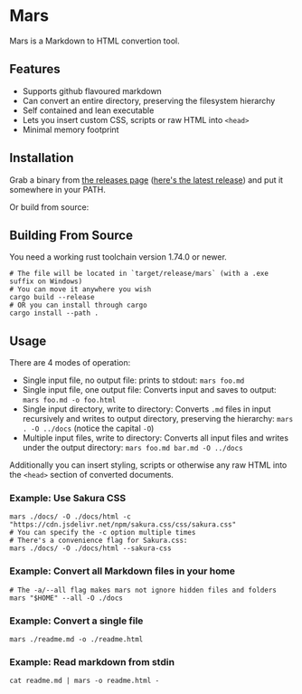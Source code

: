 # Mars
Mars is a Markdown to HTML convertion tool.

## Features
- Supports github flavoured markdown
- Can convert an entire directory, preserving the filesystem hierarchy
- Self contained and lean executable
- Lets you insert custom CSS, scripts or raw HTML into `<head>`
- Minimal memory footprint

## Installation
Grab a binary from [the releases page](https://github.com/insomnimus/mars/releases) ([here's the latest release](https://github.com/insomnimus/mars/releases/latest)) and put it somewhere in your PATH.

Or build from source:
## Building From Source
You need a working rust toolchain version 1.74.0 or newer.

```shell
# The file will be located in `target/release/mars` (with a .exe suffix on Windows)
# You can move it anywhere you wish
cargo build --release
# OR you can install through cargo
cargo install --path .
```

## Usage
There are 4 modes of operation:
- Single input file, no output file: prints to stdout: `mars foo.md`
- Single input file, one output file: Converts input and saves to output: `mars foo.md -o foo.html`
- Single input directory, write to directory: Converts `.md` files in input recursively and writes to output directory, preserving the hierarchy: `mars . -O ../docs` (notice the capital `-O`)
- Multiple input files, write to directory: Converts all input files and writes under the output directory: `mars foo.md bar.md -O ../docs`

Additionally you can insert styling, scripts or otherwise any raw HTML into the `<head>` section of converted documents.
### Example: Use Sakura CSS
```shell
mars ./docs/ -O ./docs/html -c "https://cdn.jsdelivr.net/npm/sakura.css/css/sakura.css"
# You can specify the -c option multiple times
# There's a convenience flag for Sakura.css:
mars ./docs/ -O ./docs/html --sakura-css
```

### Example: Convert all Markdown files in your home
```shell
# The -a/--all flag makes mars not ignore hidden files and folders
mars "$HOME" --all -O ./docs
```

### Example: Convert a single file
```shell
mars ./readme.md -o ./readme.html
```

### Example: Read markdown from stdin
```shell
cat readme.md | mars -o readme.html -
```
